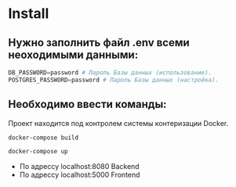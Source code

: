 # Install

## Нужно заполнить файл .env всеми неоходимыми данными:

```python
DB_PASSWORD=password # Пароль Базы данных (использование).
POSTGRES_PASSWORD=password # Пароль Базы данных (настройка).
```

## Необходимо ввести команды:

Проект находится под контролем системы контеризации Docker.

```bash
docker-compose build
```

```bash
docker-compose up
```

- По адрессу localhost:8080 Backend
- По адрессу localhost:5000 Frontend
